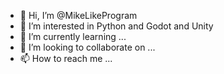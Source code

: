 - 👋 Hi, I’m @MikeLikeProgram
- 👀 I’m interested in Python and Godot and Unity
- 🌱 I’m currently learning ...
- 💞️ I’m looking to collaborate on ...
- 📫 How to reach me ...

<!---
MikeLikeProgram/MikeLikeProgram is a ✨ special ✨ repository because its `README.md` (this file) appears on your GitHub profile.
You can click the Preview link to take a look at your changes.
--->
